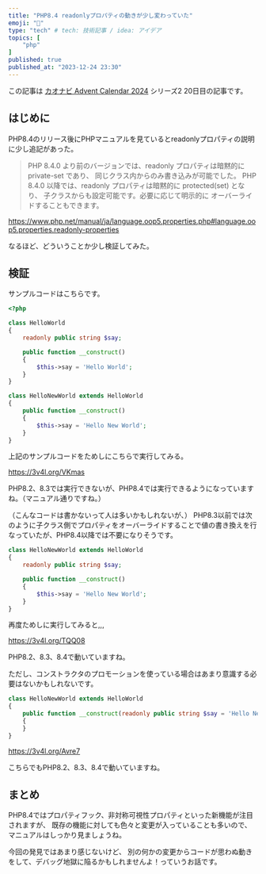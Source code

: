 ```yaml
---
title: "PHP8.4 readonlyプロパティの動きが少し変わっていた"
emoji: "🧈"
type: "tech" # tech: 技術記事 / idea: アイデア
topics: [
    "php"
]
published: true
published_at: "2023-12-24 23:30"
---
```


この記事は [カオナビ Advent Calendar 2024](https://qiita.com/advent-calendar/2024/kaonavi) シリーズ2 20日目の記事です。

## はじめに

PHP8.4のリリース後にPHPマニュアルを見ているとreadonlyプロパティの説明に少し追記があった。

> PHP 8.4.0 より前のバージョンでは、readonly プロパティは暗黙的に private-set であり、 同じクラス内からのみ書き込みが可能でした。 
> PHP 8.4.0 以降では、readonly プロパティは暗黙的に protected(set) となり、 子クラスからも設定可能です。必要に応じて明示的に オーバーライドすることもできます。

https://www.php.net/manual/ja/language.oop5.properties.php#language.oop5.properties.readonly-properties

なるほど、どういうことか少し検証してみた。

## 検証

サンプルコードはこちらです。

```php
<?php

class HelloWorld
{
    readonly public string $say;

    public function __construct() 
    {
        $this->say = 'Hello World';
    }
}

class HelloNewWorld extends HelloWorld
{
    public function __construct() 
    {
        $this->say = 'Hello New World';
    }
}
```

上記のサンプルコードをためしにこちらで実行してみる。

https://3v4l.org/VKmas

PHP8.2、8.3では実行できないが、PHP8.4では実行できるようになっていますね。（マニュアル通りですね。）

（こんなコードは書かないって人は多いかもしれないが、）
PHP8.3以前では次のように子クラス側でプロパティをオーバーライドすることで値の書き換えを行なっていたが、PHP8.4以降では不要になりそうです。

```php
class HelloNewWorld extends HelloWorld
{
    readonly public string $say;

    public function __construct() 
    {
        $this->say = 'Hello New World';
    }
}
```

再度ためしに実行してみると,,,

https://3v4l.org/TQQ08

PHP8.2、8.3、8.4で動いていますね。

ただし、コンストラクタのプロモーションを使っている場合はあまり意識する必要はないかもしれないです。

```php
class HelloNewWorld extends HelloWorld
{
    public function __construct(readonly public string $say = 'Hello New World') 
    {
    }
}
```

https://3v4l.org/Avre7

こちらでもPHP8.2、8.3、8.4で動いていますね。

## まとめ

PHP8.4ではプロパティフック、非対称可視性プロパティといった新機能が注目されますが、
既存の機能に対しても色々と変更が入っていることも多いので、マニュアルはしっかり見ましょうね。

今回の発見ではあまり感じないけど、
別の何かの変更からコードが思わぬ動きをして、デバッグ地獄に陥るかもしれませんよ！っていうお話です。
